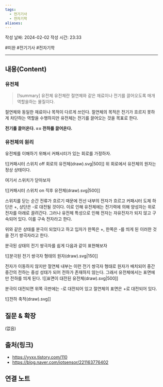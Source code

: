 ```yaml
---
tags:
  - 전기기사
  - 전자기학
aliases:
---
```

작성 날짜: 2024-02-02
작성 시간: 23:33

#미완 #전기기사 #전자기학 

----
## 내용(Content)
### 유전체
>[!summary] 유전체
>유전체란 절연체와 같은 재료이나 전기를 끌어오도록 매개 역할을하는 물질이다.
>

절연체와 동일한 재료이나 목적이 다르게 쓰인다. 절연체의 목적은 전기가 흐르지 못하게 차단하는 역할을 수행하지만 유전체는 전기를 끌어오는 것을 목표로 한다.

**전기를 끌어온다. == 전하를 끌어온다.**

### 유전체의 원리
유전체를 이해하기 위해서 커패시터가 있는 회로를 가정하자.

![[커패시터 스위치 off 회로의 유전체(draw).svg|500]]
위 회로에서 유전체의 원자는 정상 상태이다.

여기서 스위치가 닫아보자

![[커패시터 스위치 on 직후 유전체(draw).svg|500]]

스위치를 닫는 순간 전류가 흐르기 때문에 전선 내부의 전자가 흐르고 커패시터 도체 하단은 +, 상단은 -로 대전될 것이다. 이로 인해 유전체에는 전기력에 의해 양성자는 위로 전자를 아래로 끌려간다. 그러나 유전체 특성으로 인해 전자는 자유전자가 되지 않고 구속되어 있다. 이를 구속 전자라고 한다.

위와 같은 상태를 분극이 되었다고 하고 입자가 한쪽은 +, 한쪽은 -를 띄게 된 이러한 것을 전기 쌍극자라고 한다.

분극된 상태의 전기 쌍극자를 쉽게 다음과 같이 표현해보자

![[분극된 전기 쌍극자 형태의 원자(draw).svg|150]]

전자가 이동하지 않지만 절연체 내부는 이런 전기 쌍극자 형태로 원자가 배치되어 중간 중간의 전하는 중성 성태가 되어 전하가 존재하지 않는다. 그래서 유전체에서는 표면에만 전하를 띄게 된다.
![[표면이 대전된 유전체(draw).svg|500]]

분극이 대전되면 위쪽 극판에는 -로 대전되어 있고 절연체의 표면은 +로 대전되어 있다.

![[전하 축적(draw).svg]]




## 질문 & 확장

(없음)

## 출처(링크)
- https://yyxx.tistory.com/110
- https://blog.naver.com/iotsensor/221163776402
## 연결 노트










